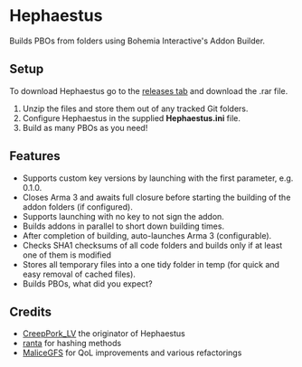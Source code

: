 # Hephaestus
Builds PBOs from folders using Bohemia Interactive's Addon Builder.

## Setup
To download Hephaestus go to the [releases tab](https://github.com/ArmaAchilles/AddonBuilder/releases) and download the .rar file.

1. Unzip the files and store them out of any tracked Git folders.
2. Configure Hephaestus in the supplied **Hephaestus.ini** file.
3. Build as many PBOs as you need!

## Features
- Supports custom key versions by launching with the first parameter, e.g. 0.1.0.
- Closes Arma 3 and awaits full closure before starting the building of the addon folders (if configured).
- Supports launching with no key to not sign the addon.
- Builds addons in parallel to short down building times.
- After completion of building, auto-launches Arma 3 (configurable).
- Checks SHA1 checksums of all code folders and builds only if at least one of them is modified
- Stores all temporary files into a one tidy folder in temp (for quick and easy removal of cached files).
- Builds PBOs, what did you expect?

## Credits
- [CreepPork_LV](https://github.com/CreepPork) the originator of Hephaestus
- [ranta](https://social.msdn.microsoft.com/profile/ranta/?ws=usercard-mini) for hashing methods
- [MaliceGFS](https://github.com/MaliceGFS) for QoL improvements and various refactorings
